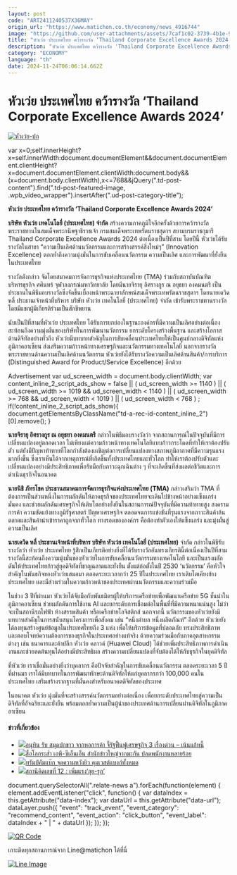 ```yaml
---
layout: post
code: "ART2411240537X36MAY"
origin_url: "https://www.matichon.co.th/economy/news_4916744"
image: "https://github.com/user-attachments/assets/7caf1c02-3739-4b1e-9567-8784b0dde2a6"
title: "หัวเว่ย ประเทศไทย คว้ารางวัล ‘Thailand Corporate Excellence Awards 2024’"
description: "หัวเว่ย ประเทศไทย คว้ารางวัล 'Thailand Corporate Excellence Awards 2024'"
category: "ECONOMY"
language: "th"
date: 2024-11-24T06:06:14.662Z
---
```


# หัวเว่ย ประเทศไทย คว้ารางวัล ‘Thailand Corporate Excellence Awards 2024’

[![](https://www.matichon.co.th/wp-content/uploads/2024/11/หัวเว่ย-ปก-1.jpg "หัวเว่ย-ปก")](https://www.matichon.co.th/wp-content/uploads/2024/11/หัวเว่ย-ปก-1.jpg)

var x=0;self.innerHeight?x=self.innerWidth:document.documentElement&&document.documentElement.clientHeight?x=document.documentElement.clientWidth:document.body&&(x=document.body.clientWidth),x<=768&&jQuery(".td-post-content").find(".td-post-featured-image, .wpb\_video\_wrapper").insertAfter(".ud-post-category-title");

**หัวเว่ย ประเทศไทย คว้ารางวัล ‘Thailand Corporate Excellence Awards 2024’**

**บริษัท หัวเว่ย เทคโนโลยี่ (ประเทศไทย) จำกัด** สร้างความภาคภูมิใจอีกครั้งด้วยการคว้ารางวัลพระราชทานในสมเด็จพระกนิษฐาธิราชเจ้า กรมสมเด็จพระเทพรัตนราชสุดาฯ สยามบรมราชกุมารี Thailand Corporate Excellence Awards 2024 ต่อเนื่องเป็นปีที่สาม โดยปีนี้ หัวเว่ยได้รับรางวัลในสาขา “ความเป็นเลิศด้านนวัตกรรมและการสร้างสรรค์สิ่งใหม่ๆ” (Innovation Excellence) ตอกย้ำถึงความมุ่งมั่นในการขับเคลื่อนนวัตกรรม ความเป็นเลิศ และการพัฒนาที่ยั่งยืนในประเทศไทย

รางวัลดังกล่าว จัดโดยสมาคมการจัดการธุรกิจแห่งประเทศไทย (TMA) ร่วมกับสถาบันบัณฑิตบริหารธุรกิจ ศศินทร์ จุฬาลงกรณ์มหาวิทยาลัย โดยมีนายจิรายุ อิศรางกูร ณ อยุธยา องคมนตรี เป็นประธานในพิธีมอบรางวัลซึ่งจัดขึ้นเบื้องหน้าพระฉายาลักษณ์สมเด็จพระเทพรัตนราชสุดาฯ โดยนายเดวิด หลี่ ประธานเจ้าหน้าที่บริหาร บริษัท หัวเว่ย เทคโนโลยี่ (ประเทศไทย) จำกัด เข้ารับพระราชทานรางวัล โดยมีแขกผู้มีเกียรติร่วมเป็นสักขีพยาน

นับเป็นปีที่สามที่หัวเว่ย ประเทศไทย ได้รับการยกย่องในฐานะองค์กรที่มีความเป็นเลิศอย่างต่อเนื่อง สะท้อนถึงความมุ่งมั่นของบริษัทในการพัฒนานวัตกรรม ยกระดับโครงสร้างพื้นฐาน และสร้างโอกาสด้านดิจิทัลอย่างทั่วถึง หัวเว่ยมีบทบาทสำคัญในการขับเคลื่อนประเทศไทยให้เป็นศูนย์กลางดิจิทัลแห่งภูมิภาคอาเซียน ส่งเสริมความก้าวหน้าทางเศรษฐกิจและนวัตกรรมทางเทคโนโลยี นอกจากรางวัลพระราชทานด้านความเป็นเลิศด้านนวัตกรรม หัวเว่ยยังได้รับรางวัลความเป็นเลิศด้านสินค้า/การบริการ (Distinguished Award for Product/Service Excellence) อีกด้วย

Advertisement var ud\_screen\_width = document.body.clientWidth; var content\_inline\_2\_script\_ads\_show = false || ( ud\_screen\_width >= 1140 ) || ( ud\_screen\_width >= 1019 && ud\_screen\_width < 1140 ) || ( ud\_screen\_width >= 768 && ud\_screen\_width < 1019 ) || ( ud\_screen\_width < 768 ) ; if(!content\_inline\_2\_script\_ads\_show){ document.getElementsByClassName("td-a-rec-id-content\_inline\_2")\[0\].remove(); }

**นายจิรายุ อิศรางกูร ณ อยุธยา องคมนตรี** กล่าวในพิธีมอบรางวัลว่า จากสถานการณ์ในปัจจุบันที่มีการเปลี่ยนแปลงอยู่ตลอดเวลา ไม่เพียงแต่ความก้าวหน้าทางเทคโนโลยีแบบก้าวกระโดดที่ทำให้เราต้องปรับตัว แต่ยังมีปัญหาท้าทายที่โลกกำลังต้องเผชิญต่อการเปลี่ยนแปลงทางสภาพภูมิอากาศที่มีความรุนแรงมากยิ่งขึ้น ซึ่งเราเห็นได้จากเหตุการณ์ที่เกิดขึ้นทั้งประเทศไทยและทั่วโลก ทำให้เราต้องปรับตัวและเปลี่ยนแปลงอย่างมีประสิทธิภาพเพื่อรับมือกับภาวะฉุกเฉินต่าง ๆ ที่จะเกิดขึ้นที่ส่งผลต่อชีวิตและการดำเนินธุรกิจในอนาคต

**นายนิธิ ภัทรโชค ประธานสมาคมการจัดการธุรกิจแห่งประเทศไทย (TMA)** กล่าวเสริมว่า TMA ที่ต้องการเป็นส่วนหนึ่งในการผลักดันให้ภาคธุรกิจของประเทศไทยจะเดินไปข้างหน้าอย่างแข็งแกร่ง มั่นคง และช่วยผลักดันเศรษฐกิจให้เติบโตอย่างยั่งยืนในสถานการณ์ปัจจุบันที่มีความท้าทายสูง สงครามการค้า ความขัดแย้งทางภูมิรัฐศาสตร์ ปัญหาเศรษฐกิจ ตลอดจนการแข่งขันที่รุนแรงจากภาวะสินค้าล้นตลาดและสินค้านำเข้าราคาถูกจากทั่วโลก ทางรอดขององค์กร คือต้องทำตัวเองให้แข็งแกร่ง และมุ่งมั่นสู่ความเป็นเลิศ

**นายเดวิด หลี่ ประธานเจ้าหน้าที่บริหาร บริษัท หัวเว่ย เทคโนโลยี่ (ประเทศไทย)** จำกัด กล่าวในพิธีรับรางวัลว่า หัวเว่ย ประเทศไทย รู้สึกเป็นเกียรติอย่างยิ่งที่ได้รับรางวัลอันทรงเกียรตินี้ต่อเนื่องเป็นปีที่สาม รางวัลนี้สะท้อนถึงความมุ่งมั่นของหัวเว่ยในการขับเคลื่อนนวัตกรรมทางเทคโนโลยี และเป็นแรงผลักดันให้ประเทศไทยก้าวสู่ยุคดิจิทัลที่ชาญฉลาดและยั่งยืน ตั้งแต่ก่อตั้งในปี 2530 ‘นวัตกรรม’ คือหัวใจสำคัญในพันธกิจของหัวเว่ยเสมอมา ตลอดระยะเวลากว่า 25 ปีในประเทศไทย เราเติบโตเคียงข้างประเทศไทย และมีส่วนร่วมในความก้าวหน้าชองประเทศผ่านนวัตกรรมและความร่วมมือ

ในช่วง 3 ปีที่ผ่านมา หัวเว่ยได้จับมือกับพันธมิตรผู้ให้บริการเครือข่ายเพื่อพัฒนาเครือข่าย 5G ชั้นนำในภูมิภาคอาเซียน ช่วยผลักดันการใช้งาน AI และยกระดับการเชื่อมต่อในพื้นที่ที่มีความหนาแน่นสูง ไม่ว่าจะเป็นสถานีรถไฟฟ้า ห้างสรรพสินค้า หรือเครือข่ายโลจิสติกส์ นอกจากนี้ นวัตกรรมของหัวเว่ยยังมีบทบาทสำคัญในการสนับสนุนโครงการเพื่อสังคม เช่น “หนึ่งตำบล หนึ่งผลิตภัณฑ์” อีกด้วย หัวเว่ยยังได้ลงทุนสร้างศูนย์ข้อมูลในประเทศไทยถึง 3 แห่ง เพื่อให้บริการข้อมูลที่ปลอดภัย ทรงประสิทธิภาพ และตอบโจทย์ความต้องการของธุรกิจในประเทศอย่างแท้จริง ด้วยความร่วมมือกับภาคอุตสาหกรรมต่างๆ เช่น ธนาคารและค้าปลีก หัวเว่ย คลาวด์ (Huawei Cloud) ได้ช่วยเพิ่มประสิทธิภาพการดำเนินงานและช่วยลดต้นทุนได้อย่างมีประสิทธิผล สร้างความเปลี่ยนแปลงที่จับต้องได้ให้กับธุรกิจในยุคดิจิทัล

ที่หัวเว่ย เราเชื่อมั่นอย่างยิ่งว่าบุคลากร คือปัจจัยสำคัญในการขับเคลื่อนนวัตกรรม ตลอดระยะเวลา 5 ปีที่ผ่านมา เราได้มีบทบาทในการพัฒนาทักษะด้านดิจิทัลให้แก่บุคลากรกว่า 100,000 คนในประเทศไทย เสริมสร้างรากฐานที่มั่นคงสำหรับอนาคตดิจิทัลของประเทศ

ในอนาคต หัวเว่ย มุ่งมั่นที่จะสร้างสรรค์นวัตกรรมอย่างต่อเนื่อง เพื่อยกระดับประเทศไทยสู่ความเป็นดิจิทัลที่อัจฉริยะและยั่งยืน พร้อมตอกย้ำความเป็นผู้นำของประเทศด้านการเปลี่ยนผ่านดิจิทัลในภูมิภาคอาเซียน

#### ข่าวที่เกี่ยวข้อง

*   [![](https://www.matichon.co.th/wp-content/uploads/2024/11/ปกข่าว-7281-203.jpg)อนุทิน รับ สมุดปกขาว จากหอการค้า จี้รัฐฟื้นฟูเศรษฐกิจ 3 เรื่องด่วน – เน้นแก้หนี้](https://www.matichon.co.th/economy/news_4916733)
*   [![](https://www.matichon.co.th/wp-content/uploads/2024/11/AP-cnn.jpg)สื่อโลกระส่ำ เอพี-ซีเอ็นเอ็น สำนักข่าวใหญ่จากมะกัน ปลดพนักงานหลายร้อย](https://www.matichon.co.th/foreign/news_4916760)
*   [![](https://www.matichon.co.th/wp-content/uploads/2024/11/728-AFP__20241123__36N73K4__v1__HighRes__PalestinianIsraelConflictReligion.jpg)ทรัมป์คัมแบ๊ก จุดความหวังยิว คุมเวสต์แบงก์ทั้งหมด](https://www.matichon.co.th/foreign/news_4916767)
*   [![](https://www.matichon.co.th/wp-content/uploads/2024/11/22-173.jpg)สถานีคิดเลขที่ 12 : เพิ่มแรง‘ลุย-รุก’](https://www.matichon.co.th/politics/news_4916325)

document.querySelectorAll(".relate-news a").forEach(function(element) { element.addEventListener("click", function() { var dataIndex = this.getAttribute("data-index"); var dataUrl = this.getAttribute("data-url"); dataLayer.push({ "event": "track\_event", "event\_category": "recommend\_content", "event\_action": "click\_button", "event\_label": dataIndex + " | " + dataUrl }); }); });

[![QR Code](https://www.matichon.co.th/wp-content/uploads/2023/07/wob1371z.jpg)](https://lin.ee/ht0nDxX)

เกาะติดทุกสถานการณ์จาก Line@matichon ได้ที่นี่

[![Line Image](https://www.matichon.co.th/wp-content/uploads/2023/07/th.png)](https://lin.ee/ht0nDxX)